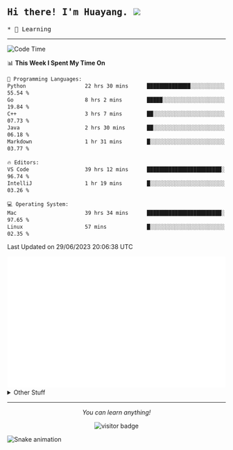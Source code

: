 <h2>
    <samp>Hi there! I'm Huayang. <img src="https://media.giphy.com/media/mGcNjsfWAjY5AEZNw6/giphy.gif" width="50"></samp>
</h2>
<p>
    <samp>
        * 🧐 Learning
    </samp>
</p>

<hr>

<!--START_SECTION:waka-->
![Code Time](http://img.shields.io/badge/Code%20Time-1%2C023%20hrs%209%20mins-blue)

📊 **This Week I Spent My Time On** 

```text
💬 Programming Languages: 
Python                   22 hrs 30 mins      ██████████████░░░░░░░░░░░   55.54 % 
Go                       8 hrs 2 mins        █████░░░░░░░░░░░░░░░░░░░░   19.84 % 
C++                      3 hrs 7 mins        ██░░░░░░░░░░░░░░░░░░░░░░░   07.73 % 
Java                     2 hrs 30 mins       ██░░░░░░░░░░░░░░░░░░░░░░░   06.18 % 
Markdown                 1 hr 31 mins        █░░░░░░░░░░░░░░░░░░░░░░░░   03.77 % 

🔥 Editors: 
VS Code                  39 hrs 12 mins      ████████████████████████░   96.74 % 
IntelliJ                 1 hr 19 mins        █░░░░░░░░░░░░░░░░░░░░░░░░   03.26 % 

💻 Operating System: 
Mac                      39 hrs 34 mins      ████████████████████████░   97.65 % 
Linux                    57 mins             █░░░░░░░░░░░░░░░░░░░░░░░░   02.35 % 
```


 Last Updated on 29/06/2023 20:06:38 UTC
<!--END_SECTION:waka-->

<picture>
    <img src="/github-metrics.svg" alt="github metrics" style='visibility:visible'>
</picture>

<details>
  <summary>Other Stuff</summary>
  <br />
<!--   
  <p align="left">
    <img height="180em" src="https://github-readme-streak-stats.herokuapp.com/?user=GuillaumeFalourd" />
    
  </p> -->

  * 🏆 Some GitHub statistical reports:
  
  <img width="100%" src="https://github-profile-trophy.vercel.app/?username=xmchxup&column=7">
  <p align="left">  
    <img height="180em" src="https://github-readme-stats.vercel.app/api?username=xmchxup&hide_border=true&show_icons=true&include_all_commits=true&bg_color=0,EC6C6C,FFD479,FFFC79,73FA79&theme=graywhite&locale=en" />
    <img height="180em" src="https://github-readme-stats.vercel.app/api/top-langs/?username=xmchxup&hide=css,scss,html&langs_count=8&hide_border=true&layout=compact&bg_color=0,73FA79,73FDFF,D783FF&theme=graywhite&locale=en" />
  </p>
  
  <img width="100%" src="https://github-profile-summary-cards.vercel.app/api/cards/profile-details?username=xmchxup&theme=github" />
 
</a>
</details>
<hr>
<p align="center">
    <i>You can learn anything!</i>
    <p align="center">
        <img src="https://visitor-badge.laobi.icu/badge?page_id=xmchxup" alt="visitor badge"/>       
    </p>
</p>

![Snake animation](https://github.com/XmchxUp/XmchxUp/blob/output/github-contribution-grid-snake.gif)


